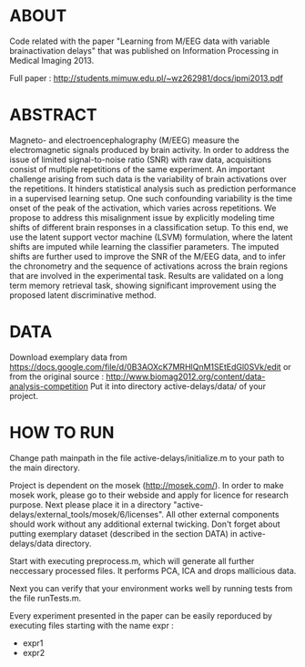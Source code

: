 ABOUT
=====

Code related with the paper "Learning from M/EEG data with variable brainactivation delays" that was published on Information Processing in Medical Imaging 2013.

Full paper : http://students.mimuw.edu.pl/~wz262981/docs/ipmi2013.pdf

ABSTRACT
========

Magneto- and electroencephalography (M/EEG) measure the electromagnetic signals produced by brain activity. In order to address the issue of limited signal-to-noise ratio (SNR) with raw data, acquisitions consist of multiple repetitions of the same experiment. An important challenge arising from such data is the variability of brain activations over the repetitions. It hinders statistical analysis such as prediction performance in a supervised learning setup. One such confounding variability is the time onset of the peak of the activation, which varies across repetitions. We propose to address this misalignment issue by explicitly modeling time shifts of different brain responses in a classification setup. To this end, we use the latent support vector machine (LSVM) formulation, where the latent shifts are imputed while learning the classifier parameters. The imputed shifts are further used to improve the SNR of the M/EEG data, and to infer the chronometry and the sequence of activations across the brain regions that are involved in the experimental task. Results are validated on a long term memory retrieval task, showing significant improvement using the proposed latent discriminative method.

DATA
====

Download exemplary data from 
https://docs.google.com/file/d/0B3AOXcK7MRHlQnM1SEtEdGl0SVk/edit
or from the original source : 
http://www.biomag2012.org/content/data-analysis-competition
Put it into directory active-delays/data/ of your project.

HOW TO RUN
==========

Change path mainpath in the file active-delays/initialize.m to your path to the main directory.

Project is dependent on the mosek (http://mosek.com/). In order to make mosek work, please go to their webside and apply for licence for research purpose. Next please place it in a directory "active-delays/external_tools/mosek/6/licenses". All other external components should work without any additional external twicking. Don't forget about putting exemplary dataset (described in the section DATA) in active-delays/data directory.

Start with executing preprocess.m, which will generate all further neccessary processed files. It performs PCA, ICA and drops mallicious data.

Next you can verify that your environment works well by running tests from the file runTests.m.

Every experiment presented in the paper can be easily reporduced by executing files starting with the name expr : 
- expr1
- expr2






